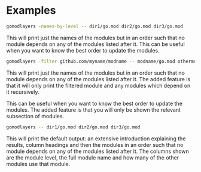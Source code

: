 <!-- Created by mkdoc DO NOT EDIT. -->

# Examples

```sh
gomodlayers -names-by-level -- dir1/go.mod dir2/go.mod dir3/go.mod
```
This will print just the names of the modules but in an order such that no
module depends on any of the modules listed after it\. This can be useful when
you want to know the best order to update the modules\.

```sh
gomodlayers -filter github.com/myname/modname -- modname/go.mod othermod/go.mod mod3/go.mod
```
This will print just the names of the modules but in an order such that no
module depends on any of the modules listed after it\. The added feature is that
it will only print the filtered module and any modules which depend on it
recursively\.

This can be useful when you want to know the best order to update the modules\.
The added feature is that you will only be shown the relevant subsection of
modules\.

```sh
gomodlayers -- dir1/go.mod dir2/go.mod dir3/go.mod
```
This will print the default output: an extensive introduction explaining the
results, column headings and then the modules in an order such that no module
depends on any of the modules listed after it\. The columns shown are the module
level, the full module name and how many of the other modules use that module\.

